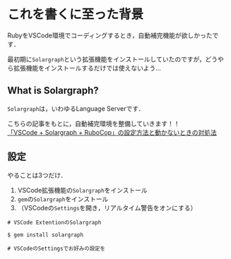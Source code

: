 # これを書くに至った背景
RubyをVSCode環境でコーディングするとき，自動補完機能が欲しかったです．

最初期に`Solargraph`という拡張機能をインストールしていたのですが，どうやら拡張機能をインストールするだけでは使えないよう...

## What is Solargraph?
`Solargraph`は，いわゆるLanguage Serverです．  

こちらの記事をもとに，自動補完環境を整備していきます！！  
[「VSCode + Solargraph + RuboCop」の設定方法と動かないときの対処法](https://zenn.dev/shuhei_takada/articles/3a54ec970b0dee)

## 設定
やることは3つだけ．

1. VSCode拡張機能の`Solargraph`をインストール
1. `gem`の`Solargraph`をインストール
1. （VSCodeの`Settings`を開き，リアルタイム警告をオンにする）

```
# VSCode ExtentionのSolargraph

$ gem install solargraph

# VSCodeのSettingsでお好みの設定を
```